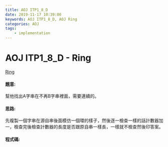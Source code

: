 ```yaml
---
title: AOJ ITP1_8_D
date: 2019-11-17 10:39:00
keywords: AOJ ITP1_8_D, AOJ Ring
categories: AOJ
tags:
    - implementation
---
```

# AOJ ITP1_8_D - Ring
[Ring](http://judge.u-aizu.ac.jp/onlinejudge/description.jsp?id=ITP1_8_D)


#### 題意:
幫他找出A字串在不再B字串裡面，需要連續的。
<!-- more -->
#### 思路:
先複製一個字串在源自串後面模仿一個環的樣子，然後逐一檢查一樣的話計數器加一，檢查完後檢查計數器的長度是否跟原自串一樣長，一樣就不檢查然後印答案。

#### 程式碼:
<script src="https://gist.github.com/Daviswww/fa4b745d816d676bac397dcd0d05b2bd.js"></script>
